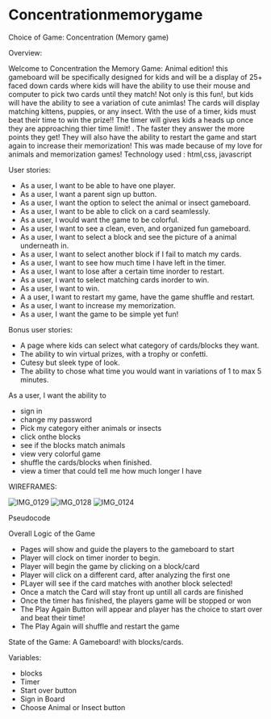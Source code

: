 # Concentrationmemorygame

Choice of Game: Concentration (Memory game)


Overview:


Welcome to  Concentration the Memory Game: Animal edition! this gameboard will be specifically designed for kids and will be a display of 25+ faced down cards where kids will have the ability to use their mouse and computer to pick two cards until they match! Not only is this fun!, but kids will have the ability to see a variation of cute animlas! The cards will display matching kittens, puppies, or any insect. With the use of a timer, kids must beat their time to win the prize!! The timer will gives kids a heads up  once they are approaching thier time limit! . The faster they answer the more points they get! They will also have the ability to restart the game and start again to increase their memorization! 
This was made because of my love for animals and memorization games!
Technology used : html,css, javascript

User stories:
- As a user, I want to be able to have one player.
- As a user, I want a parent sign up button.
- As a user, I want the option to select the animal or insect gameboard. 
- As a user, I want to be able to click on a card seamlessly. 
- As a user, I would want the game  to be colorful.
- As a user, I want to see a clean, even, and organized fun gameboard.
- As a user, I want to select a block and see the picture of a animal underneath in.
- As a user, I want to select another block if I fail to match my cards. 
- As a user, I want to see how much time I have left in the timer. 
- As a user, I want to lose after a certain time inorder to restart. 
- As a user, I want to select matching cards inorder to win. 
- As a user, I want to win. 
- A a user, I want to restart my game, have the game shuffle and restart. 
- As a user, I want to increase my memorization. 
- As a user, I want the game to be simple yet fun!

Bonus user stories: 

- A page where kids can select what category of cards/blocks they want. 
- The ability to win virtual prizes, with a trophy or confetti. 
- Cutesy but sleek type of look. 
- The ability to chose what time you would want in variations of 1 to max 5 minutes.





As a user, I want the ability to 

- sign in
- change my password
- Pick my category either animals or insects
- click onthe blocks 
- see if the blocks match animals 
- view very colorful game 
- shuffle the cards/blocks when finished. 
- view a timer that could tell me how much longer I have

WIREFRAMES:

![IMG_0129](https://github.com/MonicaG176/Concentrationmemorygame/assets/140432213/33ffe8e1-84cf-45bb-922b-682156060cda)
![IMG_0128](https://github.com/MonicaG176/Concentrationmemorygame/assets/140432213/8d1ac0a9-0469-4c99-a74a-1b1f4a67788b) 
![IMG_0124](https://github.com/MonicaG176/Concentrationmemorygame/assets/140432213/5d53983b-e2f5-4a18-a106-00499c33f607)

Pseudocode

Overall Logic of the Game

- Pages will show and guide the players to the gameboard to start
- Player will clock on timer inorder to begin.
- Player will begin the game by clicking on a block/card
- Player will click on a different card, after analyzing the first one
- PLayer will see if the card matches with another block selected!
- Once a match the Card will stay front up untill all cards are finished
- Once the timer has finished, the players game will be stopped or won
- The Play Again Button will appear and player has the choice to start over and beat their time!
- The Play Again will shuffle and restart the game

State of the Game: 
A Gameboard! with blocks/cards. 

Variables: 
- blocks
- Timer
- Start over button
- Sign in Board
- Choose Animal or Insect button
